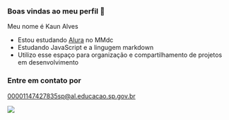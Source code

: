 ### Boas vindas ao meu perfil 💙

Meu nome é Kaun Alves
- Estou estudando [Alura](https://www.alura.com) no MMdc
- Estudando JavaScript e a lingugem markdown
- Utilizo esse espaço para organização e compartilhamento de projetos em desenvolvimento

### Entre em contato por

00001147427835sp@al.educacao.sp.gov.br

![](https://media1.tenor.com/m/Qnn-O-7DWaYAAAAd/ronnie-coleman.gif)
